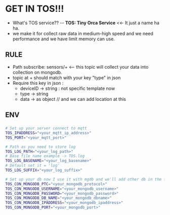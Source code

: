 # GET IN TOS!!!

- What's TOS service?? 
--
**TOS: Tiny Orca Service** <<- It just a name ha ha.
- we make it for collect raw data in medium-high speed and we need performance and we have limit memory can use.

## RULE
- Path subscribe: sensors/+ <-- this topic will collect your data into collection on mongodb.
- topic at + should match with your key "type" in json
- Require this key in json : 
   - deviceID -> string : not specific template now
   - type -> string
   - data -> as object
   // and we can add location at this

## ENV
### 

```bash
# Set up your server connect to mqtt
TOS_IPADDRESS="<your_mqtt_ip_address>"
TOS_PORT="<your_mqtt_port>"

# Path as you need to store log
TOS_LOG_PATH="<your_log_path>"
# Base file name example -> TOS.log
TOS_LOG_BASENAME="<your_log_basename>"
# Default set it = 'log'
TOS_LOG_SUFFIX="<your_log_suffix>"

# Set up your db now I use it with mgdb and we'll add other db in the futures.
TOS_CON_MONGODB_PTC="<your_mongodb_protocol>"
TOS_CON_MONGODB_USERNAME="<your_mongodb_username>"
TOS_CON_MONGODB_PASSWORD="<your_mongodb_password>"
TOS_CON_MONGODB_DB_NAME="<your_mongodb_dbname>"
TOS_CON_MONGODB_IPADDRESS="<your_mongodb_ipaddress>"
TOS_CON_MONGODB_PORT="<your_mongodb_port>"
```
